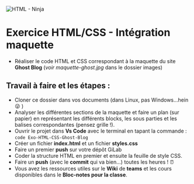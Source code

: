 ![HTML - Ninja](https://img.cloudygif.com/full/edc7d9bc1ef63b8a.gif)

# Exercice HTML/CSS - Intégration maquette
* Réaliser le code HTML et CSS correspondant à la maquette du site **Ghost Blog**  (_voir maquette-ghost.jpg_ dans le dossier images)

## Travail à faire et les étapes :
* Cloner ce dossier dans vos documents (dans Linux, pas Windows...hein  :stuck_out_tongue_winking_eye: )
* Analyser les différentes sections de la maquette et faire un plan (sur papier) en représentant les différents blocks, les sous parties et les balises correspondantes (pensez grille !).
* Ouvrir le projet dans **Vs Code** avec le terminal en tapant la commande : 
`code Exo-HTML-CSS-Ghost-Blog` 
* Créer un fichier **index.html** et un fichier **styles.css**
* Faire un premier **push** sur votre dépôt GiLab
* Coder la structure HTML en premier et ensuite la feuille de style CSS.
* Faire un **push** (avec le **commit** qui va bien...) toutes les heures ! :alarm_clock:
* Vous avez les ressources utiles sur le **Wiki** de **teams** et les cours disponibles dans le **Bloc-notes pour la classe**.


